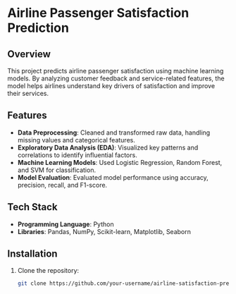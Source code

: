 # Airline Passenger Satisfaction Prediction

## Overview
This project predicts airline passenger satisfaction using machine learning models. By analyzing customer feedback and service-related features, the model helps airlines understand key drivers of satisfaction and improve their services.

## Features
- **Data Preprocessing**: Cleaned and transformed raw data, handling missing values and categorical features.
- **Exploratory Data Analysis (EDA)**: Visualized key patterns and correlations to identify influential factors.
- **Machine Learning Models**: Used Logistic Regression, Random Forest, and SVM for classification.
- **Model Evaluation**: Evaluated model performance using accuracy, precision, recall, and F1-score.

## Tech Stack
- **Programming Language**: Python
- **Libraries**: Pandas, NumPy, Scikit-learn, Matplotlib, Seaborn

## Installation
1. Clone the repository:
   ```bash
   git clone https://github.com/your-username/airline-satisfaction-prediction.git
